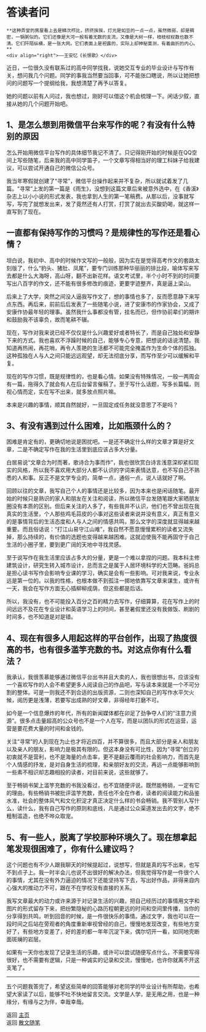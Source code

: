 # 答读者问

```{tip} 
**这种弄堂的房屋看上去是鳞次栉比，挤挤挨挨，灯光是如豆的一点一点，虽然微弱，却是稠密，一锅粥似的。它们还像是大河一般有着无数的支流，又像是大树一样，枝枝杈杈数也数不清。它们阡陌纵横，是一张大网。它们表面上是袒露的，实际上却神秘莫测，有着曲折的内心。**       
<div align="right">——王安忆《长恨歌》</div>
```

近日，一位很久没有联系过的高中同学找我，说她交互专业的毕业设计与写作有关，想问我几个问题。同学的事我当然要当回事，可不能张口瞎说，所以让她把想问的问题写一个提纲给我，我想清楚了再予以答复。

她的问题以前有人问过，我也想过，刚好可以借这个机会梳理一下。闲话少叙，直接从她的几个问题开始吧。

## 1、是怎么想到用微信平台来写作的呢？有没有什么特别的原因

怎么开始用微信平台写作的具体细节我记不清了。只记得刚开始的时候是在QQ空间上写些随笔，后来我的高中同学笛子，一个文章写得相当好的理工科妹子给我建议，可以尝试开通自己的微信公众号。

我当年寒假就创建了“寻常”，微信平台操作起来并不复杂，所以就试着发了几篇。“寻常”上发的第一篇是《雨生》，没想到这篇文章后来被意外选中，在《香溪》杂志上以小小说的形式发表，我也拿到人生的第一笔稿费。从那以后，没事就写写，写完了就想发出来，发了竟然还有人打赏，打赏了就出去买酸奶喝，就这样一直写到了现在。

## 一直都有保持写作的习惯吗？是规律性的写作还是看心情？

坦白说，我初中、高中的时候作文写的一般般，因为实在是觉得高考作文的套路太刻版了，什么“豹头、猪肚、凤尾”，要专门训练那种华丽丽的排比段，喻体写来写去都是什么大海呀，高山呀，翻不出新花样。语文考试里，半个小时不到的时间要写出八百字的作文，还不能有很多修改的痕迹，更要字迹整齐，真是逼上梁山。

后来上了大学，突然之间没人逼我写作文了，想的事情也多了，反而愿意静下来写点东西。再后来，前前后后发表了一些随笔小说，进了安康市的作家协会，又成了安康作协最年轻的理事。虽然我什么事都没有管，挂名而已，但作协前辈们的期许和鼓励我不该辜负，故而笔耕不辍。

现在，写作对我来说已经不仅仅是什么兴趣爱好或者特长了，而是自己独处和安静下来的方式。我也喜欢不浮躁时候的自己，能够专心专意，把想说的话说清楚。我知道再热闹，再花哨，再令人羡艳的生活都不可能完全掩盖作为生命个体的孤独。这种孤独在人与人之间只能远远观望，却无法彻底分享，而写作至少可以缓解和平复。

现在的写作习惯，既是规律性的，也是看心情。如果没有特殊情况，一般一两周会有一篇，拖得久了就会有人在后台留言催稿了。至于写什么话题，写多长篇幅，则视心情而定，实在写不出来，就多放点照片嘛。

本来是兴趣的事情，顺其自然就好，一旦固定成任务就没意思了不是吗？

## 3、有没有遇到过什么困难，比如瓶颈什么的？

困难是肯定有的，更确切地说是困扰吧。一是还不确定什么样的文章才算是好文章，二是不确定写作在我的生活里到底应该占多大分量。

白居易说“文章合为时而著，歌诗合为事而作”，我也很欣赏白诗言浅意深却紧扣现实的风格，所以我不喜欢用大部分人都不认识的字词来表情达意，也不写自己不熟悉的人和事。反正不是文学专业的，简单一点，通俗一点，说人话就好了啊。

回顾以往的文章，我写自己个人的事情还是比较多，因为本来也是闲话随笔。最开始的时候只是熟识的家人和朋友在关注和阅读，所以微信平台发随笔跟大家晒朋友圈没有本质的区别。但后来关注的人多了，有些我并不认识，他们也不曾出现在我真实的生活里，个人那些鸡毛蒜皮的小事对这些读者来说并没有意义，真正有意义的是事情背后的生活态度和人与人之间的情感共鸣，那么文字的深度就显得越来越重要。而且俗话说：“打江山易守江山难”，我自然不愿意慢慢累积的读者又流失掉，那么持续的，有价值的选题也变得越来越困难。这就迫使我不能再固守于自己生活的小圈子里，要到更广阔的天地中寻找灵感。

至于说写作在我生活里应该占多大的分量，更是一个难以拿捏的问题。我本科主修建筑设计，研究生转入城市设计，总而言之是属于人居环境科学的大范畴。爸妈总是担心读书写作会影响专业课的学习，确实是会有一些影响。可对我来说，专业永远是第一位的。以我的性格，也根本做不到孤注一掷地依靠写文章来谋生，或许有一天，我会在写作方面无心插柳柳成荫，但这些都是后话。

所以，我没有，也不可能投入百分之百的精力去写作，仔细算算，花在写作上的时间远远不及花在专业设计和英语学习上的时间，甚至暑假里还没有我做饭、刷剧的时间多，也不知道是对是错。

## 4、现在有很多人用起这样的平台创作，出现了热度很高的书，也有很多滥竽充数的书。对这点你有什么看法？

我承认，我很羡慕能够通过微信平台出书并且大卖的人，我也很想出书，应该没有一个喜欢写作的人会不希望更多人阅读自己的作品吧，写与读本来就是一个不可分割的整体。可是一则我还不到合适的出版资源，二则也深知自己的写作水平欠火候，阅历更是浅薄，若要写出成熟的好文章，非得经年打磨不可。

如今是一个信息爆炸的年代，所有的新闻媒体都在卯足了劲争夺人们的“注意力资源”。很多点击量超高的公众号也不是一个人在写，而是以团队的形式在运营，运营是要花费大量的时间和金钱的。

关注“寻常”的人到现在为止也才将近四百，并不算很多，而且大部分是亲人和朋友以及亲人的朋友，影响力是极其有限的。但这本身没有可比性，因为“寻常”创立的初衷就不是营利，也不是海量的点击率，更不是翻云覆雨的社会影响力，而首先是个人情感的抒发，是对自身生活的梳理，和亲朋好友的交流，再远一点能够影响到一些素不相识却志趣相投的读者，对目前来说，这些就够了。

至于畅销书架上滥竽充数的书我没看过，也不宜随便评说。既然能畅销，一定有它的理由。有些畅销书被批评滥竽充数，责任也不全在作者，读者的阅读能力和品鉴水准，社会的整体风气和文化积淀才真正决定什么样的书会畅销。我不管别人写什么，读什么，我有自己写作的原则和底线，凡是通过公众渠道发出去的文字，绝不粗制滥造，也绝不哗众取宠。

## 5、有一些人，脱离了学校那种环境久了。现在想拿起笔发现很困难了，你有什么建议吗？

这个问题也有不少人跟我聊天的时候提起过，说想写，但就是真的写不出来，也写不到点子上。我一时半会儿也说不出很好的解决办法，但我觉得写作是一件很个人的事情，尤其在没有外力逼迫的情况下还能坚持写下去，写出好作品，非得来自内心强大的推动力不可，跟在不在学校没有直接的关系。

我写文章最大的动力或许来源于对记录生活的兴趣，把自己经历过的事情用文字和图片的形式留存下来，把纷繁隐秘的心路历程朝更远的时间和空间里传播，当你的分享得到共鸣，听到回音的时候，是一件很快乐的事情。通过文字，我也可以在一段时间之后站在旁观者的角度重新审视曾经的自己，慢慢地发现改变，有些地方变好了，有些地方变差了，好的差的都一年年沉淀下来，偶尔切开一看，如同地壳断面斑斓的岩层。

如果有一天你也发现了记录生活的乐趣，或许可以尝试随便写点什么，不需要写得很好，也不需要有逻辑，只是一种诚实的记录和交流，慢慢地，也许你就离不开这支笔了。

***

五个问题我答完了，希望这些简单的回答能够对老同学的毕业设计有所帮助，也希望大家读了以后，能够不吐不快地留言交流。文学是人学，是无用之用，也是一种缘分，有缘与之为伴，幸哉幸哉。



返回 [主页](../../../intro.md)   
返回 [散文随笔](../../../posts/essaycollection.md)